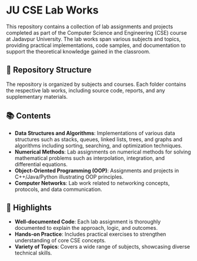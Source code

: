 # JU CSE Lab Works

This repository contains a collection of lab assignments and projects completed as part of the Computer Science and Engineering (CSE) course at Jadavpur University. The lab works span various subjects and topics, providing practical implementations, code samples, and documentation to support the theoretical knowledge gained in the classroom.

## 📁 Repository Structure

The repository is organized by subjects and courses. Each folder contains the respective lab works, including source code, reports, and any supplementary materials.


## 📚 Contents

- **Data Structures and Algorithms**: Implementations of various data structures such as stacks, queues, linked lists, trees, and graphs and algorithms including sorting, searching, and optimization techniques.
- **Numerical Methods**: Lab assignments on numerical methods for solving mathematical problems such as interpolation, integration, and differential equations.
- **Object-Oriented Programming (OOP)**: Assignments and projects in C++/Java/Python illustrating OOP principles.
- **Computer Networks**: Lab work related to networking concepts, protocols, and data communication.

## 🌟 Highlights

- **Well-documented Code**: Each lab assignment is thoroughly documented to explain the approach, logic, and outcomes.
- **Hands-on Practice**: Includes practical exercises to strengthen understanding of core CSE concepts.
- **Variety of Topics**: Covers a wide range of subjects, showcasing diverse technical skills.

